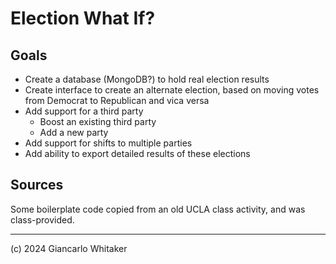 # Election What If?

## Goals

* Create a database (MongoDB?) to hold real election results
* Create interface to create an alternate election, based on moving votes from Democrat to Republican and vica versa
* Add support for a third party
  * Boost an existing third party
  * Add a new party
* Add support for shifts to multiple parties
* Add ability to export detailed results of these elections


## Sources

Some boilerplate code copied from an old UCLA class activity, and was class-provided.

---

(c) 2024 Giancarlo Whitaker
